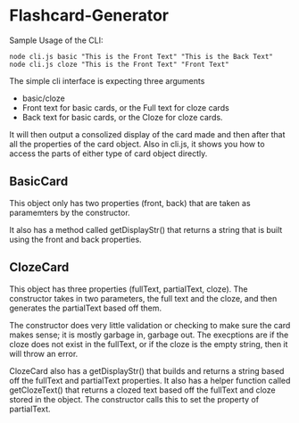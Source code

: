# Flashcard-Generator

Sample Usage of the CLI:
```
node cli.js basic "This is the Front Text" "This is the Back Text" 
node cli.js cloze "This is the Front Text" "Front Text"
```

The simple cli interface is expecting three arguments
- basic/cloze
- Front text for basic cards, or the Full text for cloze cards
- Back text for basic cards, or the Cloze for cloze cards.

It will then output a consolized display of the card made and then after that all the properties of the card object.  Also in cli.js, it shows you how to access the parts of either type of card object directly.


## BasicCard

  This object only has two properties (front, back) that are taken as paramemters by the constructor.
  
  It also has a method called getDisplayStr() that returns a string that is built using the front and back properties.

## ClozeCard

  This object has three properties (fullText, partialText, cloze).  The constructor takes in two parameters, the full text and the cloze, and then generates the partialText based off them.
  
  The constructor does very little validation or checking to make sure the card makes sense; it is mostly garbage in, garbage out.  The execptions are if the cloze does not exist in the fullText, or if the cloze is the empty string, then it will throw an error.

  ClozeCard also has a getDisplayStr() that builds and returns a string based off the fullText and partialText properties.
  It also has a helper function called getClozeText() that returns a clozed text based off the fullText and cloze stored in the object.  The constructor calls this to set the property of partialText.
